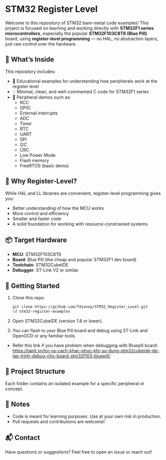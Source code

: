 # STM32 Register Level

Welcome to this repository of STM32 bare-metal code examples! This project is focused on learning and working directly with **STM32F1 series microcontrollers**, especially the popular **STM32F103C8T6 (Blue Pill)** board, using **register-level programming** — no HAL, no abstraction layers, just raw control over the hardware.

## 📌 What’s Inside

This repository includes:

- 🧠 Educational examples for understanding how peripherals work at the register level
- 💡 Minimal, clean, and well-commented C code for STM32F1 series
- 🔧 Peripheral demos such as:
  - RCC
  - GPIO
  - External interrupts
  - ADC
  - Timer
  - RTC
  - UART
  - SPI
  - I2C
  - CRC
  - Low Power Mode
  - Flash memory
  - FreeRTOS (basic demo)

## 🔧 Why Register-Level?

While HAL and LL libraries are convenient, register-level programming gives you:
- Better understanding of how the MCU works
- More control and efficiency
- Smaller and faster code
- A solid foundation for working with resource-constrained systems

## 📦 Target Hardware

- **MCU**: STM32F103C8T6
- **Board**: Blue Pill (the cheap and popular STM32F1 dev board)
- **Toolchain**: STM32CubeIDE
- **Debugger**: ST-Link V2 or similar

## 🚀 Getting Started

1. Clone this repo:
   ```bash
   git clone https://github.com/Tdieney/STM32_Register_Level.git
   cd stm32-register-examples
   ```

2. Open STM32CubeIDE (version 1.8 or lower).

3. You can flash to your Blue Pill board and debug using ST-Link and OpenOCD or any familiar tools.
  - Refer this link if you have problem when debugging with Bluepill board: https://tapit.vn/loi-va-cach-khac-phuc-khi-su-dung-stm32cubeide-de-lap-trinh-debug-cho-board-stm32f103-bluepill/

## 📁 Project Structure

Each folder contains an isolated example for a specific peripheral or concept.

## 🧠 Notes

- Code is meant for learning purposes. Use at your own risk in production.
- Pull requests and contributions are welcome!

## 📬 Contact

Have questions or suggestions? Feel free to open an issue or reach out!

